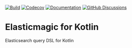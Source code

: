 [![Build](https://github.com/anti-social/elasticmagic-kt/actions/workflows/build.yaml/badge.svg)](https://github.com/anti-social/elasticmagic-kt/actions/workflows/build.yaml)
[![Codecov](https://codecov.io/gh/anti-social/elasticmagic-kt/branch/master/graph/badge.svg?token=ELH5YR0I9C)](https://codecov.io/gh/anti-social/elasticmagic-kt)
[![Documentation](https://img.shields.io/badge/Documentation-latest-orange)](https://github.com/anti-social/elasticmagic-kt/discussions/categories/q-a)
[![GitHub Discussions](https://img.shields.io/github/discussions/anti-social/elasticmagic-kt?label=Ask%20a%20question)](https://anti-social.github.io/elasticmagic-kt/)

# Elasticmagic for Kotlin

Elasticsearch query DSL for Kotlin
